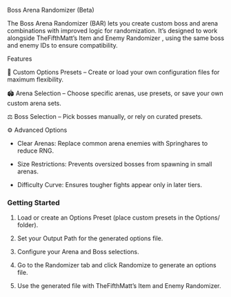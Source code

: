 Boss Arena Randomizer (Beta)

The Boss Arena Randomizer (BAR) lets you create custom boss and arena combinations with improved logic for randomization.
It’s designed to work alongside TheFifthMatt’s Item and Enemy Randomizer
, using the same boss and enemy IDs to ensure compatibility.

Features

🎲 Custom Options Presets – Create or load your own configuration files for maximum flexibility.

🏟 Arena Selection – Choose specific arenas, use presets, or save your own custom arena sets.

⚖️ Boss Selection – Pick bosses manually, or rely on curated presets.

⚙️ Advanced Options

- Clear Arenas: Replace common arena enemies with Springhares to reduce RNG.

- Size Restrictions: Prevents oversized bosses from spawning in small arenas.

- Difficulty Curve: Ensures tougher fights appear only in later tiers.


### Getting Started

1. Load or create an Options Preset (place custom presets in the Options/ folder).

2. Set your Output Path for the generated options file.

3. Configure your Arena and Boss selections.

4. Go to the Randomizer tab and click Randomize to generate an options file.

5. Use the generated file with TheFifthMatt’s Item and Enemy Randomizer.

